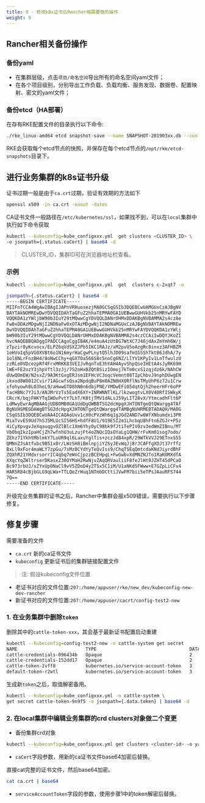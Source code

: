 ```yaml
---
title: 9 - 修改k8s证书后Rancher端需要做的操作
weight: 9
---
```


## Rancher相关备份操作

### 备份yaml

- 在集群层级，点击`项目/命名空间`导出所有的命名空间yaml文件；
- 在各个项目级别，分别导出工作负载、负载均衡、服务发现、数据卷、配置映射、密文的yaml文件；

### 备份etcd（HA部署）

在存有RKE配置文件的目录执行以下命令:

```bash
./rke_linux-amd64 etcd snapshot-save --name SNAPSHOT-201903xx.db --config cluster.yml
```

RKE会获取每个etcd节点的快照，并保存在每个etcd节点的`/opt/rke/etcd-snapshots`目录下。

## 进行业务集群的k8s证书升级

证书过期一般是由于`ca.crt`过期，验证有效期的方法如下

```bash
openssl x509 -in ca.crt -noout -dates
```

CA证书文件一般路径在`/etc/kubernetes/ssl`，如果找不到，可以在`local`集群中执行如下命令获取

```bash
kubectl --kubeconfig=kube_configxxx.yml  get clusters <CLUSTER_ID> \
-o jsonpath={.status.caCert} | base64 -d
```

>CLUSTER_ID，集群ID可在浏览器地址栏查看。

### 示例

```bash
kubectl --kubeconfig=kube_configxxx.yml  get  clusters c-2xqt7 -o

jsonpath={.status.caCert} | base64 -d
-----BEGIN CERTIFICATE-----
MIIFnTCCA4WgAwIBAgIJAPnVRHuosezjMA0GCSqGSIb3DQEBCwUAMGUxCzAJBgNV
BAYTAkNOMREwDwYDVQQIDAhTaGFuZ2hhaTEPMA0GA1UEBwwGUHVkb25nMRYwFAYD
VQQKDA1zYWljbW90b3IuY29tMQwwCgYDVQQLDANrOHMxDDAKBgNVBAMMA2s4czAe
Fw0xODAzMDgwNjI2NDNaFw0xOTAzMDgwNjI2NDNaMGUxCzAJBgNVBAYTAkNOMREw
DwYDVQQIDAhTaGFuZ2hhaTEPMA0GA1UEBwwGUHVkb25nMRYwFAYDVQQKDA1zYWlj
bW90b3IuY29tMQwwCgYDVQQLDANrOHMxDDAKBgNVBAMMA2s4czCCAiIwDQYJKoZI
hvcNAQEBBQADggIPADCCAgoCggIBAK/e4muA4zUtBG7WtXC7J46jdAxZmYmh6W/j
zTpzir8yKcvocx/ELPZ6qVdSXZJPb5IKC1RAJz/xM2pvU5oAzgRc8inxz3AFHBZM
1oHVoIq5pVG0XVBt6o1N16myrHaCgwPLnytQ5lhJD09safmIGSShTktB6JdhA/7y
1ol8NLrFnzBH4/8oNwCChy+qGXTOa566S8c5noCg6NZ/LlYV1KPyIv1LnTfwulzU
zzRLe0VDcezpRf4FrxMRKK83VEIJvRqnTxE3hYAH4AyvShpQseIHEtA4sJyRK69H
lWE+FE2ozY3jhpVftl3zJj/7S2oHxBZQtBSizIOmoj7kTm0cxS1zqjdz6k/NAhCW
dUwQOmEW/N2sxZ/9A3KtGxgERJsm1EFHcVC3oqcVemnt08TIpChbvJ9nphDUwgEN
ikxod8W8012Cvir71AGcwfsQsa2NpdqBuP8m0AZN0HX0RflNsTMyUhP6z72u1Crw
xfohyowh0LO3heL9/aHwwGTD8hN0n6dbjPNE/YMDwEFiO5dqtQjh2heerHFr6oPP
facHBNc7YJi3/ANJMrVzTs5EadX6XY+INRWNNTlKL/lkzwogtvLX0V40RfISWkyK
CRcrK/bqjFHKYTqIWOvPvtY7LhT/K0tjTMV1dALsJ59yLIT28vX/YtmcadhFlt6P
LdMwyEwrAgMBAAGjUDBOMB0GA1UdDgQWBBTSG2dcHpgXJHTONTgeQtQWargg4TAf
BgNVHSMEGDAWgBTSG2dcHpgXJHTONTgeQtQWargg4TAMBgNVHRMEBTADAQH/MA0G
CSqGSIb3DQEBCwUAA4ICAQAoUvv1cX0cPVzWh6q1gJGd2AND7w6WfXNbumdxi3PR
MiaTvvE59Ud7hSJ5MLUcSI56HS+hdfF8U1/919E5I2m1LhcbqU8hFtn6ZGJr+P5z
4iCyXpvgvJeXqauqgvOZlBlc1Xm6YhyOyC98bk9fJtiTePIVOzv3edWmZIBnu/MT
VbObqIkzIpaHCjZh7wfnhU3uLzujFt4oZNQcIQsOYaLg1QHW/rFvKm01sog7odo/
ZEhz71YkhtMblmkY7LoUR9ql6LaxuYglTis+zczJdB4xpR/29WTkVVJ29ETnxS55
QMNnZJsAtfubc9B51x0r/LWzSH8iBmlnpjiY2SyJEvWqJj8rJCAFfgXDJt37rffz
BxLl9xFor4maWLY7zpGu/7sMz0CYdYyTeQvIss9/ChqTSEqQmtcdaKNdJiyrdBhF
ZQXhR21YHdxrsorrIC4qbq7eWnCjpzzBCEHpqL+FwGwbvXdMNZNJTo1RaKOMXdfA
XXqcYqZWltrserDKasxZ30OYMaH2RwNjvZAqQRVauliiF8feJlHt9JZHT45dPCaO
Bc973rbUJ/xZYxUpONaCl9vV5ZDoD4y2TSx5C1iM/U1aNKd5FWww+E7GZpLiCFx4
HAR5R84cBjbGLG9qLWa+TTLQeZrHuq1NTmbDCttiJVwFM7bii5eTPsJAauRFS744
7Q==
-----END CERTIFICATE-----
```

升级完业务集群的证书之后，Rancher中集群会报x509错误，需要执行以下步骤修复。

## 修复步骤

需要准备的文件

- `ca.crt` 新的ca证书文件
- `kubeconfig` 更新证书后的集群链接配置文件

>注: 假设kubeconfig文件位置

- 老证书对应的文件位置:`207:/home/appuser/rke/new_dev/kubeconfig-new-dev-rancher`
- 新证书对应的文件位置:`207:/home/appuser/cacrt/config-test2-new`

### 1. 在业务集群中删除`token`

删除其中的`cattle-token-xxx`，其会基于最新证书配置启动重建

```bash
kubectl --kubeconfig=config-test2-new -n cattle-system get secret
NAME                         TYPE                                  DATA      AGE
cattle-credentials-096434b   Opaque                                2         61d
cattle-credentials-152dd17   Opaque                                2         61d
cattle-token-2vff8           kubernetes.io/service-account-token   3         1d
default-token-r2wtl          kubernetes.io/service-account-token   3         61d
```

生成新`token`之后，取值解密备用。

```bash
kubectl --kubeconfig=kube_configxxx.yml -n cattle-system \
get secret cattle-token-9n9f5 -o jsonpath={.data.token} | base64 -d 
```

### 2. 在local集群中编辑业务集群的crd clusters对象做二个变更

- 备份集群crd对象

```bash
kubectl --kubeconfig=kube_configxxx.yml get clusters <cluster-id> -o yaml > `<cluster-id>.yaml`
```

- `caCert`字段参数，用新的ca证书文件base64加密后替换。

直接cat完整的证书文件，然后base64加密。

```bash
cat ca.crt | base64
```

- `serviceAccountToken`字段的参数，使用步骤1中的token解密后替换。
